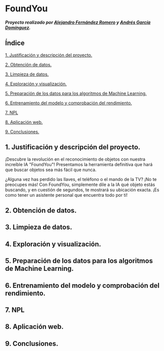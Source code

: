 # FoundYou
***Proyecto realizado por [Alejandro Fernández Romero](https://github.com/AlexFdezRomero) y [Andrés García Domínguez](https://github.com/agardom2002).***

## Índice
[1. Justificación y descripción del proyecto.](#id1)

[2. Obtención de datos.](#id2)

[3. Limpieza de datos.](#id3) 

[4. Exploración y visualización.](#id4)

[5. Preparación de los datos para los algoritmos de Machine Learning.](#id5)

[6. Entrenamiento del modelo y comprobación del rendimiento.](#id6)

[7. NPL](#id7)

[8. Aplicación web.](#id8)

[9. Conclusiones.](#id9)

## 1. Justificación y descripción del proyecto.<a name="id1"></a>

¡Descubre la revolución en el reconocimiento de objetos con nuestra increíble IA "FoundYou"! 
Presentamos la herramienta definitiva que hará que buscar objetos sea más fácil que nunca.

¿Alguna vez has perdido las llaves, el teléfono o el mando de la TV? ¡No te preocupes más! Con FoundYou, simplemente dile a la IA qué objeto estás buscando, y en cuestión de segundos, te mostrará su ubicación exacta. 
¡Es como tener un asistente personal que encuentra todo por ti!

## 2. Obtención de datos.<a name="id2"></a>
## 3. Limpieza de datos. <a name="id3"></a>
## 4. Exploración y visualización.<a name="id4"></a>
## 5. Preparación de los datos para los algoritmos de Machine Learning.<a name="id5"></a>
## 6. Entrenamiento del modelo y comprobación del rendimiento.<a name="id6"></a>
## 7. NPL<a name="id7"></a>
## 8. Aplicación web.<a name="id8"></a>
## 9. Conclusiones.<a name="id9"></a>
